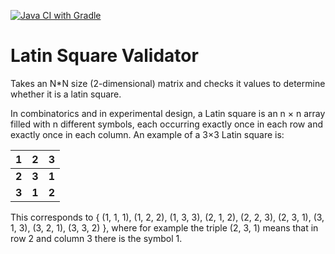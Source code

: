 [![Java CI with Gradle](https://github.com/minimalna/LatinSquare/actions/workflows/ci.yml/badge.svg)](https://github.com/minimalna/LatinSquare/actions/workflows/ci.yml)

# Latin Square Validator

Takes an N*N size (2-dimensional) matrix and checks it values to determine whether it is a latin square.

In combinatorics and in experimental design, a Latin square is an n × n array filled with n different symbols,
each occurring exactly once in each row and exactly once in each column. An example of a 3×3 Latin square is:


| **1** | **2** | **3** |
|-------|-------|-------|
| **2** | **3** | **1** |
| **3** | **1** | **2** |

This corresponds to { (1, 1, 1), (1, 2, 2), (1, 3, 3), (2, 1, 2), (2, 2, 3), (2, 3, 1), (3, 1, 3), (3, 2, 1), (3, 3, 2) },
where for example the triple (2, 3, 1) means that in row 2 and column 3 there is the symbol 1.
